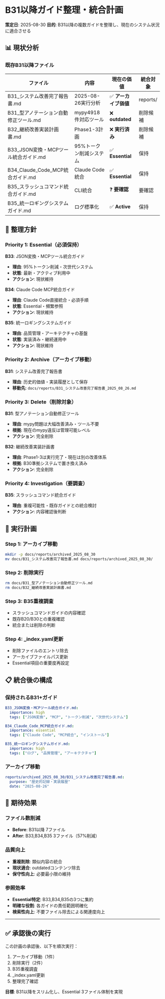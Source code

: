 # B31以降ガイド整理・統合計画

**策定日**: 2025-08-30
**目的**: B31以降の複数ガイドを整理し、現在のシステム状況に適合させる

## 📊 現状分析

### 既存B31以降ファイル
| ファイル | 内容 | 現在の価値 | 統合対象 |
|----------|------|------------|----------|
| B31_システム改善完了報告書.md | 2025-08-26実行分析 | ✅ **アーカイブ価値** | reports/ |
| B31_型アノテーション自動修正ツール.md | mypy4918件対応ツール | ❌ **outdated** | 削除候補 |
| B32_継続改善実装計画書.md | Phase1-3計画 | ❌ **実行済み** | 削除候補 |
| B33_JSON変換・MCPツール統合ガイド.md | 95%トークン削減システム | ✅ **Essential** | 保持 |
| B34_Claude_Code_MCP統合ガイド.md | Claude Code統合 | ✅ **Essential** | 保持 |
| B35_スラッシュコマンド統合ガイド.md | CLI統合 | ❓ **要確認** | 要確認 |
| B35_統一ロギングシステムガイド.md | ログ標準化 | ✅ **Active** | 保持 |

## 🎯 整理方針

### Priority 1: Essential（必須保持）
**B33**: JSON変換・MCPツール統合ガイド
- **理由**: 95%トークン削減・次世代システム
- **状態**: 最新・アクティブ利用中
- **アクション**: 現状維持

**B34**: Claude Code MCP統合ガイド
- **理由**: Claude Code直接統合・必須手順
- **状態**: Essential・頻繁参照
- **アクション**: 現状維持

**B35**: 統一ロギングシステムガイド
- **理由**: 品質管理・アーキテクチャの基盤
- **状態**: 実装済み・継続運用中
- **アクション**: 現状維持

### Priority 2: Archive（アーカイブ移動）
**B31**: システム改善完了報告書
- **理由**: 历史的価値・実装履歴として保存
- **移動先**: `docs/reports/B31_システム改善完了報告書_2025_08_26.md`

### Priority 3: Delete（削除対象）
**B31**: 型アノテーション自動修正ツール
- **理由**: mypy問題は大幅改善済み・ツール不要
- **根拠**: 現在のmypy違反は管理可能レベル
- **アクション**: 完全削除

**B32**: 継続改善実装計画書
- **理由**: Phase1-3は実行完了・現在は別の改善体系
- **根拠**: B30準拠システムで置き換え済み
- **アクション**: 完全削除

### Priority 4: Investigation（要調査）
**B35**: スラッシュコマンド統合ガイド
- **理由**: 重複可能性・既存ガイドとの統合検討
- **アクション**: 内容確認後判断

## 🔧 実行計画

### Step 1: アーカイブ移動
```bash
mkdir -p docs/reports/archived_2025_08_30
mv docs/B31_システム改善完了報告書.md docs/reports/archived_2025_08_30/
```

### Step 2: 削除実行
```bash
rm docs/B31_型アノテーション自動修正ツール.md
rm docs/B32_継続改善実装計画書.md
```

### Step 3: B35重複調査
- スラッシュコマンドガイドの内容確認
- 既存B20/B30との重複確認
- 統合または削除の判断

### Step 4: _index.yaml更新
- 削除ファイルのエントリ除去
- アーカイブファイルパス更新
- Essential項目の重要度再設定

## 📋 統合後の構成

### 保持されるB31+ガイド
```yaml
B33_JSON変換・MCPツール統合ガイド.md:
  importance: high
  tags: ["JSON変換", "MCP", "トークン削減", "次世代システム"]

B34_Claude_Code_MCP統合ガイド.md:
  importance: essential
  tags: ["Claude Code", "MCP統合", "インストール"]

B35_統一ロギングシステムガイド.md:
  importance: high
  tags: ["ログ", "品質管理", "アーキテクチャ"]
```

### アーカイブ移動
```yaml
reports/archived_2025_08_30/B31_システム改善完了報告書.md:
  purpose: "歴史的記録・実装履歴"
  date: "2025-08-26"
```

## 🎉 期待効果

### ファイル数削減
- **Before**: B31以降 7ファイル
- **After**: B33,B34,B35 3ファイル（57%削減）

### 品質向上
- **重複削除**: 類似内容の統合
- **現状適合**: outdatedコンテンツ除去
- **保守性向上**: 必要最小限の維持

### 参照効率
- **Essential特定**: B33,B34,B35の3つに集約
- **明確な役割**: 各ガイドの責任範囲明確化
- **検索性向上**: 不要ファイル除去による関連度向上

---

## ✅ 承認後の実行

この計画の承認後、以下を順次実行：
1. アーカイブ移動（1件）
2. 削除実行（2件）
3. B35重複調査
4. _index.yaml更新
5. 整理完了確認

**目標**: B31以降をスリム化し、Essential 3ファイル体制を実現
